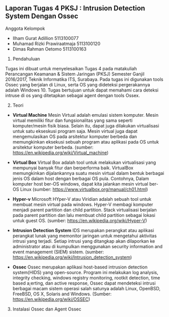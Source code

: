 Laporan Tugas 4 PKSJ : Intrusion Detection System Dengan Ossec
------------------------------------------------------------

Anggota Kelompok
- Ilham Gurat Adillion          5113100077
- Muhamad Rizki Prawiraatmaja   5113100120
- Dimas Rahman Oetomo           5113100163

1. Pendahuluan

Tugas ini dibuat untuk menyelesaikan Tugas 4 pada matakuliah Perancangan Keamanan & Sistem Jaringan (PKSJ) Semester Ganjil 2016/2017, Teknik Informatika ITS, Surabaya. Pada tugas ini digunakan tools Ossec yang berjalan di Linux, serta OS yang dideteksi pergerakannya adalah Windows 10. Tugas bertujuan untuk dapat memahami cara deteksi intruse di os yang ditetapkan sebagai agent dengan tools Ossex.

2. Teori

  * **Virtual Machine** Mesin Virtual adalah emulasi sistem komputer. Mesin virtual memiliki fitur  dan fungsionalitas yang sama seperti komputer/mesin fisik biasa. Selain itu, dapat juga dilakukan virtualisasi untuk satu ekseskusi program saja.  Mesin virtual juga dapat mengemulasikan OS pada arsitektur komputer berbeda dan memungkinkan eksekusi sebuah program atau aplikasi pada OS untuk arsitektur komputer berbeda. (sumber: https://en.wikipedia.org/wiki/Virtual_machine)
 
  * **Virtual Box** Virtual Box adalah tool untuk melakukan virtualisasi yang mempunyai banyak fitur dan berperforma baik.  VirtualBox memungkinkan dijalankannya suatu mesin virtual dalam bentuk berbagai jenis OS dalam host dengan berbagai OS pula. Contohnya, Dalam komputer host ber-OS windows, dapat kita jalankan mesin virtual ber-OS Linux (sumber: https://www.virtualbox.org/manual/ch01.html)

  * **Hyper-v** Microsoft HYper-V atau Viridian adalah sebuah tool untuk membuat mesin virtual pada  windows. Hyper-V membagi komputer menjadi parent partition dan child partition. Stack virtualisasi berjalan pada parent partition dan lalu membuat child partition sebagai lokasi untuk guest OS. (sumber: https://en.wikipedia.org/wiki/Hyper-V)
  
  * **Intrusion Detection System** IDS merupakan perangkat atau aplikasi perangkat lunak yang memonitor jaringan untuk mengetahui aktivitas intrusi yang terjadi. Setiap intrusi yang ditangkap akan dilaporkan ke administrator atau di kumpulkan menggunakan security information and event management (SIEM) sistem. (sumber: https://en.wikipedia.org/wiki/Intrusion_detection_system)
  
  * **Ossec** Ossec merupakan aplikasi host-based intrusion detection system(HIDS) yang open-source. Program ini melakukan log analysis, integrity checking, windows registry monitoring, rootkit detection, time based a;erting, dan active response, Ossec dapat mendeteksi intrusi berbagai macam sistem operasi salah satunya adalah Linux, OpenBSD, FreeBSD, OS X, Solaris and Windows. (Sumber: https://en.wikipedia.org/wiki/OSSEC)

3. Instalasi Ossec dan Agent Ossec


  

